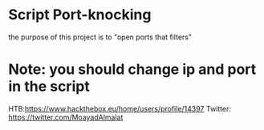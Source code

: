 # Script Port-knocking
the purpose of this project is to "open ports that filters" 

# Note: you should change ip and port in the script

HTB:https://www.hackthebox.eu/home/users/profile/14397
Twitter: https://twitter.com/MoayadAlmalat
